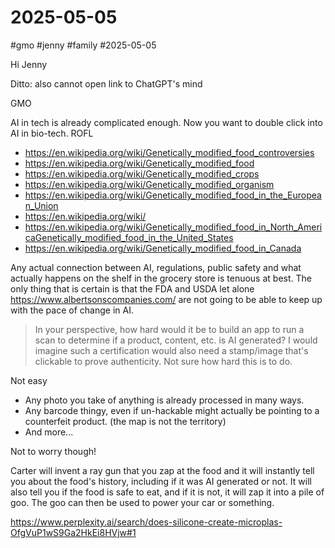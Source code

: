 # 2025-05-05

#gmo #jenny #family #2025-05-05

Hi Jenny

Ditto: also cannot open link to ChatGPT's mind

GMO

AI in tech is already complicated enough. Now you want to double click into AI in bio-tech. ROFL

* https://en.wikipedia.org/wiki/Genetically_modified_food_controversies
* https://en.wikipedia.org/wiki/Genetically_modified_food
* https://en.wikipedia.org/wiki/Genetically_modified_crops
* https://en.wikipedia.org/wiki/Genetically_modified_organism
* https://en.wikipedia.org/wiki/Genetically_modified_food_in_the_European_Union
* https://en.wikipedia.org/wiki/
* https://en.wikipedia.org/wiki/Genetically_modified_food_in_North_AmericaGenetically_modified_food_in_the_United_States
* https://en.wikipedia.org/wiki/Genetically_modified_food_in_Canada

Any actual connection between AI, regulations, public safety and what actually happens on the shelf in the grocery store is tenuous at best. The only thing that is certain is that the FDA and USDA let alone https://www.albertsonscompanies.com/ are not going to be able to keep up with the pace of change in AI.

>In your perspective, how hard would it be to build an app to run a scan to determine if a product, content, etc. is AI generated?
>I would imagine such a certification would also need a stamp/image that's clickable to prove authenticity. Not sure how hard this is to do.

Not easy

* Any photo you take of anything is already processed in many ways.
* Any barcode thingy, even if un-hackable might actually be pointing to a counterfeit product. (the map is not the territory)
* And more...

Not to worry though!

Carter will invent a ray gun that you zap at the food and it will instantly tell you about the food's history, including if it was AI generated or not. It will also tell you if the food is safe to eat, and if it is not, it will zap it into a pile of goo. The goo can then be used to power your car or something.

https://www.perplexity.ai/search/does-silicone-create-microplas-OfgVuP1wS9Ga2HkEi8HVjw#1
